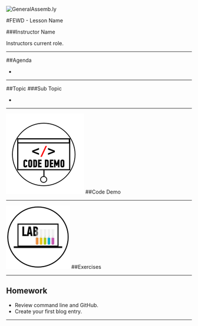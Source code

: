 ![GeneralAssemb.ly](https://github.com/generalassembly/ga-ruby-on-rails-for-devs/raw/master/images/ga.png "GeneralAssemb.ly")

#FEWD - Lesson Name 

###Instructor Name

Instructors current role.

---


##Agenda

*	

---

##Topic
###Sub Topic

*	
<aside class="notes">

</aside>

---


![GeneralAssemb.ly](../../../assets/ICL_icons/code_demo_icon_md.png)
##Code Demo

---


![GeneralAssemb.ly](../../../assets/ICL_icons/Exercise_icon_md.png)
##Exercises

---

## Homework

*	Review command line and GitHub.
*	Create your first blog entry.

---